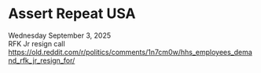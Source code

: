 # Assert Repeat USA 

Wednesday September 3, 2025     
RFK Jr resign call     
https://old.reddit.com/r/politics/comments/1n7cm0w/hhs_employees_demand_rfk_jr_resign_for/
